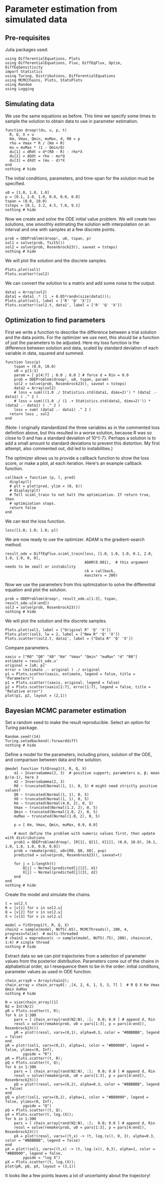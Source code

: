 # Parameter estimation from simulated data

## Pre-requisites

Julia packages used:

```@example Ex1
using DifferentialEquations, Plots
using DifferentialEquations, Flux, DiffEqFlux, Optim, DiffEqSensitivity
import Statistics
using Turing, Distributions, DifferentialEquations 
using MCMCChains, Plots, StatsPlots
using Random
using Logging
```

## Simulating data

We use the same equations as before. This time we specify some times to sample the solution to obtain data to use in parameter estimation.


```@example Ex1
function droop!(du, u, p, t)
  R, Q, X = u
  Km, Vmax, Qmin, muMax, d, R0 = p
  rho = Vmax * R / (Km + R)
  mu = muMax * (1 - Qmin/Q)
  du[1] = dRdt = d*(R0 - R) - rho*X
  du[2] = dQdt = rho - mu*Q
  du[3] = dXdt = (mu - d)*X
end
nothing # hide
```

The initial conditions, parameters, and time-span for the solution must be specified.

```@example Ex1
u0 = [1.0, 1.0, 1.0]
p = [0.1, 2.0, 1.0, 0.8, 0.0, 0.0]
tspan = (0.0, 10.0)
tsteps = [0.1, 3.2, 4.5, 7.0, 9.1]
nothing # hide
```

Now we create and solve the ODE initial value problem. We will create two solutions,
one smoothly estimating the solution with interpolation on an interval and one with 
samples at a few discrete points.


```@example Ex1
prob = ODEProblem(droop!, u0, tspan, p)
sol1 = solve(prob, Tsit5())
sol2 = solve(prob, Rosenbrock23(), saveat = tsteps)
nothing # hide
```

We will plot the solution and the discrete samples.


```@example Ex1
Plots.plot(sol1)
Plots.scatter!(sol2)
```

We can convert the solution to a matrix and add some noise to the output.

```@example Ex1
data1 = Array(sol2) 
data1 = data1 .* (1 .+ 0.05*randn(size(data1)));
Plots.plot(sol1, label = ['R' 'Q' 'X'])
Plots.scatter!(sol2.t, data1', label = ['R' 'Q' 'X'])
```


## Optimization to find parameters

First we write a function to describe the difference between a trial solution and the
data points.  For the optimizer we use next, this should be a function of just the 
parameters to be adjusted.
Here my loss function is the difference between solution and data, scaled by standard deviation of each variable in data, squared and summed.

```@example Ex1
function loss(p)
    tspan = (0.0, 10.0)
    u0 = p[1:3]
    param = [ p[4:7] ; 0.0 ; 0.0 ] # force d = Rin = 0.0
    prob = ODEProblem(droop!, u0, tspan, param)
    sol2 = solve(prob, Rosenbrock23(), saveat = tsteps)
    data2 = Array(sol2)
    # loss = sum(((1.0 ./ Statistics.std(data1, dims=2)') * (data2 .- data1) ) .^ 2 )
    # loss = sum(((1.0 ./ (1 .+ Statistics.std(data1, dims=2)')) * (data2 .- data1) ) .^ 2 )
    loss = sum( (data2 .- data1) .^ 2 )
  return loss , sol2
end
```

(Note: I originally standardized the three variables as in the commented loss definition above, but 
this resulted in a worse solution, because R was so close to 0 and has a standard deviation of 10^{-7}. Perhaps a solution is to add a small amount to standard deviations to prevent this distortion. My first 
attempt, also commented out, did led to instabilities.)

The optimizer allows us to provide a callback function to show the loss score, or make a plot, at each iteration.  Here's an example callback function.

```@example Ex1
callback = function (p, l, pred)
  display(l)
  # plt = plot(pred, ylim = (0, 6))
  # display(plt)
  # Tell sciml_train to not halt the optimization. If return true, then
  # optimization stops.
  return false
end
```

We can test the loss function.

```@example Ex1
loss([1.0; 1.0; 1.0; p])
```

We are now ready to use the optimizer. ADAM is the gradient-search method.


```@example Ex1
result_ode = DiffEqFlux.sciml_train(loss, [1.0, 1.0, 1.0, 0.1, 2.0, 1.0, 1.0, 0, 0],
                                    ADAM(0.001),  # this argument needs to be small or instability
                                    cb = callback,
                                    maxiters = 200)
```

Now we use the parameters from this optimization to solve the differential equation
and plot the solution.

```@example Ex1
prob = ODEProblem(droop!, result_ode.u[1:3], tspan, result_ode.u[4:end])
sol3 = solve(prob, Rosenbrock23())
nothing # hide
```

We will plot the solution and the discrete samples.


```@example Ex1
Plots.plot(sol1, label = ["Original R" 'Q' 'X'])
Plots.plot!(sol3, lw = 2, label = ["New R" 'Q' 'X'])
Plots.scatter!(sol2.t, data1', label = ["Data R" 'Q' 'X'])
```

Compare parameters.

```@example Ex1
xaxis = ["R0" "Q0" "X0" "Km" "Vmax" "Qmin" "muMax" "d" "R0"]
estimate = result_ode.u'
original = [u0; p]'
error = (estimate .- original ) ./ original
p1 = Plots.scatter(xaxis, estimate, legend = false, title = "Parameters")
p1 = Plots.scatter!(xaxis, original, legend = false)
p2 = Plots.scatter(xaxis[1:7], error[1:7], legend = false, title = "Relative error")
plot(p1, p2, layout = (2,1))
```

## Bayesian MCMC parameter estimation

Set a random seed to make the result reproducible. Select an option for Turing package.

```@example Ex1
Random.seed!(14)
Turing.setadbackend(:forwarddiff)
nothing # hide
```

Define a model for the parameters, including priors, solution of the ODE, and comparison between data and the solution.

```@example Ex1
@model function fitDroop1(t, R, Q, X)
    σ1 ~ InverseGamma(2, 3)  # positive support; parameters α, β; mean β/(α-1), here 3
    σ2 ~ InverseGamma(2, 3) 
    R0 ~ truncated(Normal(1, 1), 0, 5) # might need strictly positive values?
    Q0 ~ truncated(Normal(1, 1), 0, 5)
    X0 ~ truncated(Normal(1, 1), 0, 5)
    Km ~ truncated(Normal(4.0, 2), 0, 5)
    Vmax ~ truncated(Normal(1.2, 2), 0, 5)
    Qmin ~ truncated(Normal(1.0, 2), 0, 5)
    muMax ~ truncated(Normal(1.0, 2), 0, 5)

    p = [ Km, Vmax, Qmin, muMax, 0.0, 0.0]

    # must define the problem with numeric values first, then update with distributions
    prob1 = ODEProblem(droop!, [R[1], Q[1], X[1]], (0.0, 10.0), [0.1, 1.0, 1.0, 1.0, 0.0, 0.0])
    prob = remake(prob1, u0=[R0, Q0, X0], p=p)  
    predicted = solve(prob, Rosenbrock23(), saveat=t)
    
    for j = 1:length(t)
        Q[j] ~ Normal(predicted[j][2], σ1)
        X[j] ~ Normal(predicted[j][3], σ2)
    end
end
nothing # hide
```

Create the model and simulate the chains.

```@example Ex1
t = sol2.t
R = [v[1] for v in sol2.u]
Q = [v[2] for v in sol2.u]
X = [v[3] for v in sol2.u]

model = fitDroop1(t, R, Q, X)
chain2 = sample(model, NUTS(.65), MCMCThreads(), 200, 4, progress=false)  # multi-threaded
# chain2 = mapreduce(c -> sample(model, NUTS(.75), 200), chainscat, 1:4) # single thread
nothing # hide
```

Extract data so we can plot trajectories from a selection of parameter values from the posterior distribution. Parameters come out of the chains in alphabetical order, so I resequence them to be in the order: initial conditons, parameter values as used in ODE function.


```@example Ex1
chain_array0 = Array(chain2);
chain_array = chain_array0[: ,[4, 2, 6, 1, 5, 3, 7] ]  # R Q X Km Vmax Qmin muMax
nothing # hide
```


```@example Ex1
N = size(chain_array)[1]
N2 = Int(N/2)
pR = Plots.scatter(t, R);
for k in 1:300
    pars = [ chain_array[rand(N2:N), :];  0.0; 0.0 ] # append d, Rin
    resol = solve(remake(prob, u0 = pars[1:3], p = pars[4:end]), Rosenbrock23()) 
    pR = plot!(resol, vars=(0,1), alpha=0.3, color = "#BBBBBB", legend = false)
end
pR = plot!(sol1, vars=(0,1), alpha=1, color = "#BB0000", legend = false, ylims=(0, Inf),
        yguide = "R")
pR = Plots.scatter!(t, R);
pQ = Plots.scatter(t, Q);
for k in 1:300
    pars = [ chain_array[rand(N2:N), :];  0.0; 0.0 ] # append d, Rin
    resol = solve(remake(prob, u0 = pars[1:3], p = pars[4:end]), Rosenbrock23()) 
    pQ = plot!(resol, vars=(0,2), alpha=0.3, color = "#BBBBBB", legend = false)
end
pQ = plot!(sol1, vars=(0,2), alpha=1, color = "#BB0000", legend = false, ylims=(0, Inf),
        yguide = "Q")
pQ = Plots.scatter!(t, Q);
pX = Plots.scatter(t, log.(X));
for k in 1:300
    pars = [ chain_array[rand(N2:N), :];  0.0; 0.0 ] # append d, Rin
    resol = solve(remake(prob, u0 = pars[1:3], p = pars[4:end]), Rosenbrock23()) 
    pX = plot!(resol, vars=((t,x) -> (t, log.(x)), 0, 3), alpha=0.3, color = "#BBBBBB", legend = false)
end
pX = plot!(sol1, vars=((t,x) -> (t, log.(x)), 0,3), alpha=1, color = "#BB0000", legend = false,
        yguide = "log X")
pX = Plots.scatter!(t, log.(X));
plot(pR, pQ, pX, layout = (3,1))
```

It looks like a few points leaves a lot of uncertainty about the trajectory!

